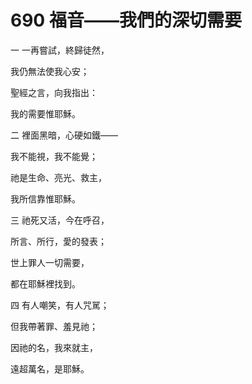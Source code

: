 # 690 福音——我們的深切需要

一 一再嘗試，終歸徒然，

我仍無法使我心安；

聖經之言，向我指出：

我的需要惟耶穌。

二 裡面黑暗，心硬如鐵——

我不能視，我不能覺；

祂是生命、亮光、救主，

我所信靠惟耶穌。

三 祂死又活，今在呼召，

所言、所行，愛的發表；

世上罪人一切需要，

都在耶穌裡找到。

四 有人嘲笑，有人咒駡；

但我帶著罪、羞見祂；

因祂的名，我來就主，

遠超萬名，是耶穌。


